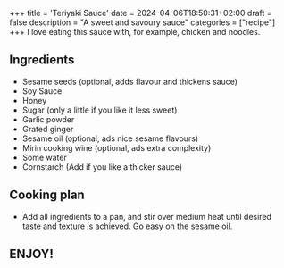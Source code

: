 +++
title = 'Teriyaki Sauce'
date = 2024-04-06T18:50:31+02:00
draft = false
description = "A sweet and savoury sauce"
categories = ["recipe"]
+++
I love eating this sauce with, for example, chicken and noodles. 

## Ingredients
* Sesame seeds (optional, adds flavour and thickens sauce)
* Soy Sauce
* Honey
* Sugar (only a little if you like it less sweet)
* Garlic powder
* Grated ginger
* Sesame oil (optional, ads nice sesame flavours)
* Mirin cooking wine (optional, ads extra complexity)
* Some water
* Cornstarch (Add if you like a thicker sauce)

## Cooking plan
* Add all ingredients to a pan, and stir over medium heat until desired taste and texture is achieved. Go easy on the sesame oil. 

## ENJOY!
